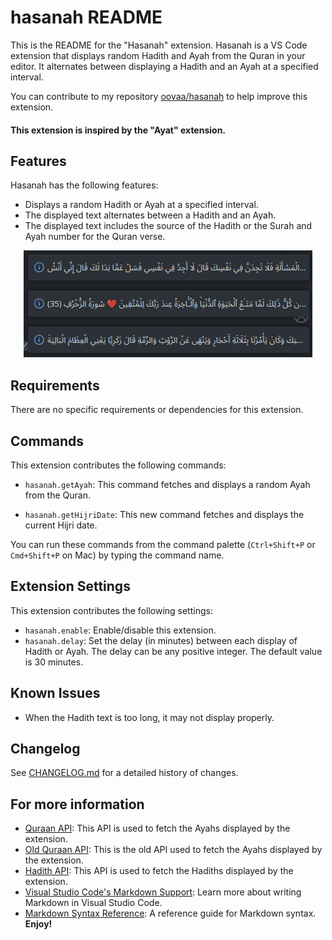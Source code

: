 # hasanah README

This is the README for the "Hasanah" extension. Hasanah is a VS Code extension that displays random Hadith and Ayah from the Quran in your editor. It alternates between displaying a Hadith and an Ayah at a specified interval.


You can contribute to my repository [oovaa/hasanah](https://github.com/oovaa/hasanah) to help improve this extension.


#### This extension is inspired by the "Ayat" extension.

## Features

Hasanah has the following features:

- Displays a random Hadith or Ayah at a specified interval.
- The displayed text alternates between a Hadith and an Ayah.
- The displayed text includes the source of the Hadith or the Surah and Ayah number for the Quran verse.



<p align="center">
  <img src="./hasanah/Screenshot_20240402_162846.png" alt="messages">
</p>
<!-- https://ibb.co/5kVBfZ7 -->

## Requirements

There are no specific requirements or dependencies for this extension.

## Commands

This extension contributes the following commands:

* `hasanah.getAyah`: This command fetches and displays a random Ayah from the Quran.

* `hasanah.getHijriDate`: This new command fetches and displays the current Hijri date.



You can run these commands from the command palette (`Ctrl+Shift+P` or `Cmd+Shift+P` on Mac) by typing the command name.

## Extension Settings

This extension contributes the following settings:

* `hasanah.enable`: Enable/disable this extension.
* `hasanah.delay`: Set the delay (in minutes) between each display of Hadith or Ayah. The delay can be any positive integer. The default value is 30 minutes.

## Known Issues

- When the Hadith text is too long, it may not display properly.


## Changelog

See [CHANGELOG.md](./CHANGELOG.md) for a detailed history of changes.


## For more information

* [Quraan API](https://quranapi.pages.dev/api): This API is used to fetch the Ayahs displayed by the extension.
* [Old Quraan API](https://api.alquran.cloud/v1/surah): This is the old API used to fetch the Ayahs displayed by the extension.
* [Hadith API](https://api.hadith.gading.dev): This API is used to fetch the Hadiths displayed by the extension.
* [Visual Studio Code's Markdown Support](http://code.visualstudio.com/docs/languages/markdown): Learn more about writing Markdown in Visual Studio Code.
* [Markdown Syntax Reference](https://help.github.com/articles/markdown-basics/): A reference guide for Markdown syntax.
**Enjoy!**
